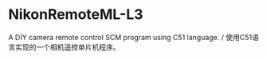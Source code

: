 # NikonRemoteML-L3
A DIY camera remote control SCM program using C51 language. / 使用C51语言实现的一个相机遥控单片机程序。
